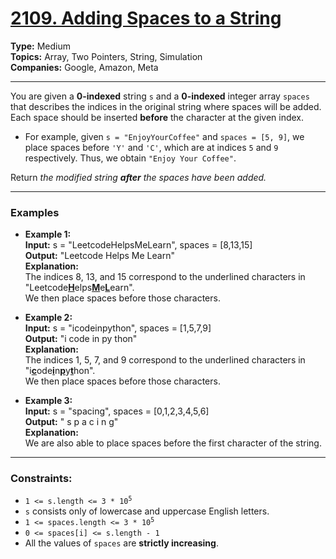 # [2109. Adding Spaces to a String](https://leetcode.com/problems/adding-spaces-to-a-string?envType=daily-question&envId=2024-12-03)

__Type:__ Medium <br>
__Topics:__ Array, Two Pointers, String, Simulation <br>
__Companies:__ Google, Amazon, Meta
<hr>

You are given a **0-indexed** string `s` and a **0-indexed** integer array `spaces` that describes the indices in the original string where spaces will be added. Each space should be inserted **before** the character at the given index.

- For example, given `s = "EnjoyYourCoffee"` and `spaces = [5, 9]`, we place spaces before `'Y'` and `'C'`, which are at indices `5` and `9` respectively. Thus, we obtain `"Enjoy Your Coffee"`.

Return *the modified string ***after*** the spaces have been added.*
<hr>

### Examples

- **Example 1:** <br>
**Input:** s = "LeetcodeHelpsMeLearn", spaces = [8,13,15] <br>
**Output:** "Leetcode Helps Me Learn" <br>
**Explanation:** <br>
The indices 8, 13, and 15 correspond to the underlined characters in "Leetcode<u><b>H</b></u>elps<u><b>M</b></u>e<u><b>L</b></u>earn". <br>
We then place spaces before those characters.

- **Example 2:** <br>
**Input:** s = "icodeinpython", spaces = [1,5,7,9] <br>
**Output:** "i code in py thon" <br>
**Explanation:** <br>
The indices 1, 5, 7, and 9 correspond to the underlined characters in "i<u><b>c</b></u>ode<u><b>i</b></u>n<u><b>p</b></u>y<u><b>t</b></u>hon". <br>
We then place spaces before those characters.

- **Example 3:** <br> 
**Input:** s = "spacing", spaces = [0,1,2,3,4,5,6] <br>
**Output:** " s p a c i n g" <br>
**Explanation:** <br>
We are also able to place spaces before the first character of the string.
<hr>

### Constraints:
- <code>1 <= s.length <= 3 * 10<sup>5</sup></code>
- `s` consists only of lowercase and uppercase English letters.
- <code>1 <= spaces.length <= 3 * 10<sup>5</sup></code>
- `0 <= spaces[i] <= s.length - 1`
- All the values of `spaces` are **strictly increasing**.